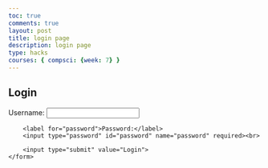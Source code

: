 ```yaml
---
toc: true
comments: true
layout: post
title: login page
description: login page
type: hacks
courses: { compsci: {week: 7} }
---
```

<html> 
<html> 
<head> 
	<title>Login Page</title> 
</head> 
<body> 
	<h2>Login</h2> 
	<form method="POST" action="login.php"> 
		<label for="username">Username:</label> 
		<input type="text" id="username" name="username" required><br> 
 
		<label for="password">Password:</label> 
		<input type="password" id="password" name="password" required><br> 
 
		<input type="submit" value="Login"> 
	</form> 
</body> 
</html> 
